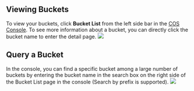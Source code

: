 ## Viewing Buckets

To view your buckets, click **Bucket List** from the left side bar in the [COS Console](https://intl.cloud.tencent.com/login). To see more information about a bucket, you can directly click the bucket name to enter the detail page.
![](https://main.qcloudimg.com/raw/0e60e4f90c5479049b9bd84ea2a56d62.png)

## Query a Bucket

In the console, you can find a specific bucket among a large number of buckets by entering the bucket name in the search box on the right side of the Bucket List page in the console (Search by prefix is supported).
![](https://main.qcloudimg.com/raw/48c2db81b37125094d15d221a3cb56c8.png)
